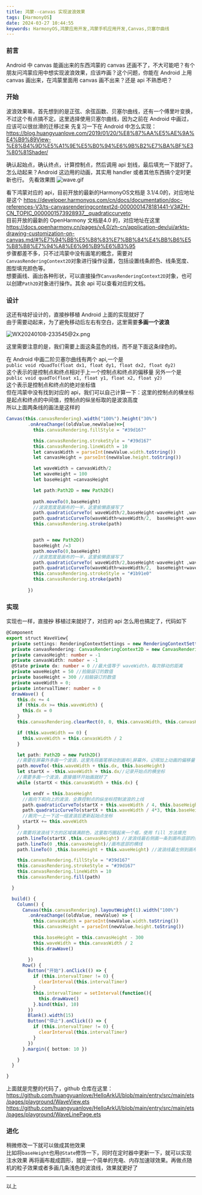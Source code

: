```yaml
---
title: 鸿蒙--canvas 实现波浪效果
tags: [HarmonyOS]
date: 2024-03-27 10:44:55
keywords: HarmonyOS,鸿蒙应用开发,鸿蒙手机应用开发,Canvas,贝塞尔曲线
---
```



### 前言
Android 中 canvas 能画出来的东西鸿蒙的 canvas 还画不了，不大可能吧？有个朋友问鸿蒙应用中想实现波浪效果，应该咋画？这个问题，你能在 Android 上用 canvas 画出来，在鸿蒙里面用 canvas 画不出来？还是 api 不熟悉吧？

### 开始
波浪效果嘛，首先想到的是正弦、余弦函数、贝塞尔曲线，还有一个傅里叶变换，不过这个有点搞不定。这里选择使用贝塞尔曲线，因为之前在 Android 中画过，应该可以很丝滑的迁移过来
先复习一下在 Android 中怎么实现：https://blog.huangyuanlove.com/2019/01/20/%E8%87%AA%E5%AE%9A%E4%B9%89View-%E8%B4%9D%E5%A1%9E%E5%B0%94%E6%9B%B2%E7%BA%BF%E3%80%81Shader/

确认起始点，确认终点，计算控制点，然后调用 api 划线，最后填充一下就好了。
怎么动起来？Android 这边用的动画，其实用 handler 或者其他东西搞个定时更新也行。
先看效果图
![wave.gif](image/HarmonyOS/wave.gif)  


看下鸿蒙对应的 api，目前开放的最新的HarmonyOS文档是 3.1/4.0的，对应地址是这个 https://developer.harmonyos.com/cn/docs/documentation/doc-references-V3/ts-canvasrenderingcontext2d-0000001478181441-V3#ZH-CN_TOPIC_0000001573928937__quadraticcurveto  
目前开放的最新的 OpenHarmony 文档是4.0 的，对应地址在这里 https://docs.openharmony.cn/pages/v4.0/zh-cn/application-dev/ui/arkts-drawing-customization-on-canvas.md/#%E7%94%BB%E5%B8%83%E7%BB%84%E4%BB%B6%E5%B8%B8%E7%94%A8%E6%96%B9%E6%B3%95  
步骤都差不多，只不过鸿蒙中没有画笔的概念，需要对`CanvasRenderingContext2D`对象进行操作设置，包括设置线条颜色、线条宽度、图型填充颜色等。  
想要画线、画出各种形状，可以直接操作`CanvasRenderingContext2D`对象，也可以创建`Path2D`对象进行操作。其余 api 可以查看对应的文档。  

### 设计
这还有啥好设计的，直接~~抄~~移植 Android 上面的实现就好了  
由于需要动起来，为了避免移动后左右有空白，这里需要**多画一个波浪**


![WX20240108-233545@2x.png](image/HarmonyOS/wave.png)  

这里需要注意的是，我们需要上面这条蓝色的线，而不是下面这条绿色的。

在 Android 中画二阶贝塞尔曲线有两个 api,一个是  
`public void rQuadTo(float dx1, float dy1, float dx2, float dy2)`  
这个表示的是控制点和终点相对于上一个控制点和终点的偏移量
另外一个是   
`public void quadTo(float x1, float y1, float x2, float y2)`  
这个表示是控制点和终点的绝对坐标值  
但在鸿蒙中没有找到对应的 api，我们可以自己计算一下：这里的控制点的横坐标是起点和终点的中间值，控制点的纵坐标取的是波浪高度  
所以上面两条线的画法是这样的
``` TypeScript
Canvas(this.canvasRendering).width("100%").height("30%")
        .onAreaChange((oldValue,newValue)=>{
          this.canvasRendering.fillStyle = "#39d167"

          this.canvasRendering.strokeStyle = "#39d167"
          this.canvasRendering.lineWidth = 10
          let canvasWidth = parseInt(newValue.width.toString())
          let canvasHeight = parseInt(newValue.height.toString())

          let waveWidth = canvasWidth/2
          let waveHeight = 100
          let baseHeight =canvasHeight

          let path:Path2D = new Path2D()
          
          path.moveTo(0,baseHeight)
          //波浪宽度是画布的一半，这里偷懒直接写了
          path.quadraticCurveTo( waveWidth/2,baseHeight-waveHeight ,waveWidth,baseHeight)
          path.quadraticCurveTo(waveWidth+waveWidth/2,  baseHeight-waveHeight ,canvasWidth,baseHeight)
          this.canvasRendering.stroke(path)


          path = new Path2D()
          baseHeight /=3
          path.moveTo(0,baseHeight)
          //波浪宽度是画布的一半，这里偷懒直接写了
          path.quadraticCurveTo( waveWidth/2,baseHeight-waveHeight ,waveWidth,baseHeight)
          path.quadraticCurveTo(waveWidth+waveWidth/2,  baseHeight+waveHeight ,canvasWidth,baseHeight)
          this.canvasRendering.strokeStyle = "#1b91e0"
          this.canvasRendering.stroke(path)
          
        })
```


### 实现

实现也一样，直接~~抄~~ 移植过来就好了，对应的 api 怎么用也搞定了，代码如下
``` TypeScript
@Component
export struct WaveView{
  private settings: RenderingContextSettings = new RenderingContextSettings(true)
  private canvasRendering: CanvasRenderingContext2D = new CanvasRenderingContext2D(this.settings)
  private canvasHeight: number = -1
  private canvasWidth: number = -1
  @State private dx: number = 0 //最大值等于 waveWidth，每次移动的距离
  private waveHeight = 50 //拍脑袋订的数值
  private baseHeight = 300 //拍脑袋订的数值
  private waveWidth = 0;
  private intervalTimer: number = 0
  drawWave() {
    this.dx += 4
    if (this.dx >= this.waveWidth) {
      this.dx = 0
    }
    this.canvasRendering.clearRect(0, 0, this.canvasWidth, this.canvasHeight)

    if (this.waveWidth == 0) {
      this.waveWidth = this.canvasWidth / 2
    }

    let path: Path2D = new Path2D()
    //需要在屏幕外多画一个波浪，这里先将画笔移动到画布|屏幕外，记得加上动画的偏移量 dx
    path.moveTo(-this.waveWidth + this.dx, this.baseHeight)
    let startX = -this.waveWidth + this.dx//记录开始点的横坐标
    //需要多画一个波浪，直接循环开始画就好了
    while (startX < this.canvasWidth + this.dx) {

      let endY = this.baseHeight
      //画向下和向上的波浪，全靠控制点的纵坐标控制波浪的上线
      path.quadraticCurveTo(startX + this.waveWidth / 4, this.baseHeight - this.waveHeight, startX + this.waveWidth/2, endY)
      path.quadraticCurveTo(startX + this.waveWidth / 4*3, this.baseHeight + this.waveHeight, startX + this.waveWidth, endY)
      //画完一上一下这一组波浪后更新起始点坐标
      startX += this.waveWidth
    }
    //需要将波浪线下方的区域填满颜色，这里取巧圈起来一个框，使用 fill 方法填充
    path.lineTo(startX ,this.canvasHeight) //波浪线最右侧画一条到画布底部的垂线
    path.lineTo(0 ,this.canvasHeight)//画布底部的横线
    path.lineTo(0 ,this.baseHeight + this.waveHeight) //波浪线最左侧到画布底部的垂线

    this.canvasRendering.fillStyle = "#39d167"
    this.canvasRendering.strokeStyle = "#39d167"
    this.canvasRendering.lineWidth = 10
    this.canvasRendering.fill(path)

  }

  build() {
    Column() {
      Canvas(this.canvasRendering).layoutWeight(1).width("100%")
        .onAreaChange((oldValue, newValue) => {
          this.canvasWidth = parseInt(newValue.width.toString())
          this.canvasHeight = parseInt(newValue.height.toString())

          this.baseHeight = this.canvasHeight - 300
          this.waveWidth = this.canvasWidth / 2
          this.drawWave()

        })
      Row() {
        Button("开始").onClick(() => {
          if (this.intervalTimer != 0) {
            clearInterval(this.intervalTimer)
          }
          this.intervalTimer = setInterval(function(){
            this.drawWave()
          }.bind(this), 10)
        })
        Blank().width(15)
        Button("停止").onClick(() => {
          if (this.intervalTimer != 0) {
            clearInterval(this.intervalTimer)
          }
        })
      }.margin({ bottom: 10 })

    }
  }

}

```

上面就是完整的代码了，github 仓库在这里：https://github.com/huangyuanlove/HelloArkUI/blob/main/entry/src/main/ets/pages/playground/WaveView.ets  
https://github.com/huangyuanlove/HelloArkUI/blob/main/entry/src/main/ets/pages/playground/WaveLinePage.ets


### 进化
稍微修改一下就可以做成其他效果  
比如将`baseHeight`也用`@State`修饰一下，同时在定时器中更新一下，就可以实现注水效果
再将画布裁成圆形，就是一个简单的充电、内存加速球效果。再做点随机的粒子效果或者多画几条浅色的波浪线，效果就更好了


----
以上

